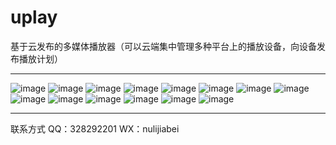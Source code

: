 # uplay
基于云发布的多媒体播放器（可以云端集中管理多种平台上的播放设备，向设备发布播放计划）

---

![image](ufabu/1.png)
![image](ufabu/2.png)
![image](ufabu/3.png)
![image](ufabu/4.png)
![image](ufabu/5.png)
![image](ufabu/6.png)
![image](ufabu/7.png)
![image](ufabu/8.png)
![image](ufabu/9.png)
![image](ufabu/10.png)
![image](ufabu/11.png)
![image](ufabu/12.png)
![image](ufabu/13.png)
![image](ufabu/14.png)

---

联系方式
QQ：328292201 
WX：nulijiabei  
